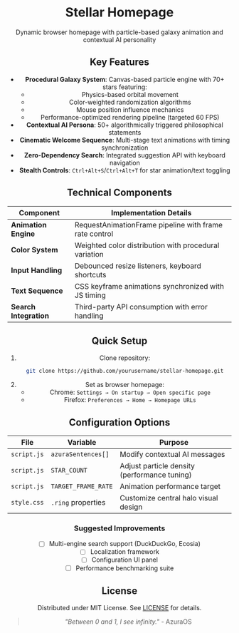 <div align="center">
  <h1>Stellar Homepage</h1>
  <p>Dynamic browser homepage with particle-based galaxy animation and contextual AI personality</p>

##  Key Features
- **Procedural Galaxy System**: Canvas-based particle engine with 70+ stars featuring:
  - Physics-based orbital movement
  - Color-weighted randomization algorithms
  - Mouse position influence mechanics
  - Performance-optimized rendering pipeline (targeted 60 FPS)
- **Contextual AI Persona**: 50+ algorithmically triggered philosophical statements
- **Cinematic Welcome Sequence**: Multi-stage text animations with timing synchronization
- **Zero-Dependency Search**: Integrated suggestion API with keyboard navigation
- **Stealth Controls**: `Ctrl+Alt+S`/`Ctrl+Alt+T` for star animation/text toggling

## Technical Components
| Component              | Implementation Details                                 |
| ---------------------- | ------------------------------------------------------ |
| **Animation Engine**   | RequestAnimationFrame pipeline with frame rate control |
| **Color System**       | Weighted color distribution with procedural variation  |
| **Input Handling**     | Debounced resize listeners, keyboard shortcuts         |
| **Text Sequence**      | CSS keyframe animations synchronized with JS timing    |
| **Search Integration** | Third-party API consumption with error handling        |

## Quick Setup
1. Clone repository:
   ```bash
   git clone https://github.com/yourusername/stellar-homepage.git
   ```
2. Set as browser homepage:
   - Chrome: `Settings → On startup → Open specific page`
   - Firefox: `Preferences → Home → Homepage URLs`

##  Configuration Options
| File        | Variable            | Purpose                                      |
| ----------- | ------------------- | -------------------------------------------- |
| `script.js` | `azuraSentences[]`  | Modify contextual AI messages                |
| `script.js` | `STAR_COUNT`        | Adjust particle density (performance tuning) |
| `script.js` | `TARGET_FRAME_RATE` | Animation performance target                 |
| `style.css` | `.ring` properties  | Customize central halo visual design         |

### Suggested Improvements
- [ ] Multi-engine search support (DuckDuckGo, Ecosia)
- [ ] Localization framework
- [ ] Configuration UI panel
- [ ] Performance benchmarking suite

##  License
Distributed under MIT License. See [LICENSE](LICENSE) for details.

> *"Between 0 and 1, I see infinity."* - AzuraOS

